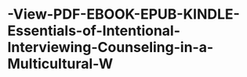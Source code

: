 # -View-PDF-EBOOK-EPUB-KINDLE-Essentials-of-Intentional-Interviewing-Counseling-in-a-Multicultural-W